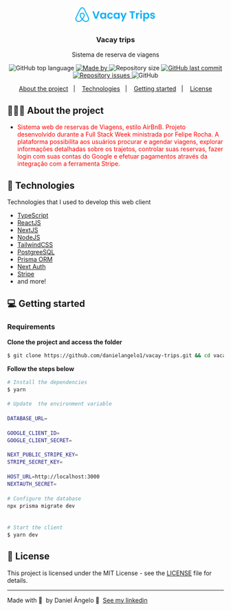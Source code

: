 <h1 align="center">
	<img alt="Logo" src="./public/logo.png" width="200px" />

</h1>

<h3 align="center">
Vacay trips
</h3>

<p align="center">Sistema de reserva de viagens</p>

<p align="center">
  <img alt="GitHub top language" src="https://img.shields.io/github/languages/top/danielangelo1/vacay-trips">

  <a href="https://www.linkedin.com/in/daniel%C3%A2ngelo/">
    <img alt="Made by" src="https://img.shields.io/badge/made%20by-Daniel%20Ângelo-gree">
  </a>
  
  <img alt="Repository size" src="https://img.shields.io/github/repo-size/danielangelo1/vacay-trips">
  
  <a href="https://github.com/danielangelo1/vacay-trips/commits/master">
    <img alt="GitHub last commit" src="https://img.shields.io/github/last-commit/danielangelo1/vacay-trips">
  </a>
  
  <a href="https://github.com/danielangelo1/vacay-trips/issues">
    <img alt="Repository issues" src="https://img.shields.io/github/issues/danielangelo1/vacay-trips">
  </a>
  
  <img alt="GitHub" src="https://img.shields.io/github/license/danielangelo1/vacay-trips">
</p>

<p align="center">
  <a href="#-about-the-project">About the project</a>&nbsp;&nbsp;&nbsp;|&nbsp;&nbsp;&nbsp;
  <a href="#-technologies">Technologies</a>&nbsp;&nbsp;&nbsp;|&nbsp;&nbsp;&nbsp;
  <a href="#-getting-started">Getting started</a>&nbsp;&nbsp;&nbsp;|&nbsp;&nbsp;&nbsp;
  <a href="#-license">License</a>
</p>

## 👨🏻‍💻 About the project

- <p style="color: red;">Sistema web de reservas de Viagens, estilo AirBnB. Projeto desenvolvido durante a Full Stack Week ministrada por Felipe Rocha. A plataforma possibilita aos usuários procurar e agendar viagens, explorar informações detalhadas sobre os trajetos, controlar suas reservas, fazer login com suas contas do Google e efetuar pagamentos através da integração com a ferramenta Stripe.</p>

## 🚀 Technologies

Technologies that I used to develop this web client

- [TypeScript](https://www.typescriptlang.org/)
- [ReactJS](https://reactjs.org/)
- [NextJS](https://nextjs.org/)
- [NodeJS](https://nodejs.org/en)
- [TailwindCSS](https://tailwindcss.com/)
- [PostgreeSQL](https://www.postgresql.org/)
- [Prisma ORM](https://www.prisma.io/)
- [Next Auth](https://next-auth.js.org/)
- [Stripe](https://stripe.com/)
- and more!

## 💻 Getting started

### Requirements


**Clone the project and access the folder**

```bash
$ git clone https://github.com/danielangelo1/vacay-trips.git && cd vacay-trips
```

**Follow the steps below**

```bash
# Install the dependencies
$ yarn

# Update  the environment variable

DATABASE_URL=

GOOGLE_CLIENT_ID=
GOOGLE_CLIENT_SECRET=

NEXT_PUBLIC_STRIPE_KEY=
STRIPE_SECRET_KEY=

HOST_URL=http://localhost:3000
NEXTAUTH_SECRET=

# Configure the database
npx prisma migrate dev


# Start the client
$ yarn dev

```


## 📝 License

This project is licensed under the MIT License - see the [LICENSE](LICENSE.txt) file for details.

---

Made with 💜 &nbsp;by Daniel Ângelo 👋 &nbsp;[See my linkedin](https://www.linkedin.com/in/daniel%C3%A2ngelo/)
